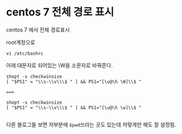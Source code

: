 # centos 7 전체 경로 표시



centos 7 에서 전체 경로표시

root계정으로

```shell
vi /etc/bashrc
```



아래 대문자로 되어있는 \W을 소문자로 바꿔준다.

```shell
shopt -s checkwinsize
[ "$PS1" = "\\s-\\v\\\$ " ] && PS1="[\u@\h \W]\\$ "

==>

shopt -s checkwinsize
[ "$PS1" = "\\s-\\v\\\$ " ] && PS1="[\u@\h \w]\\$ "


```

 

다른 블로그들 보면 저부분에 `$pwd`쓰라는 곳도 있는데 저렇게만 해도 잘 설정됨.

